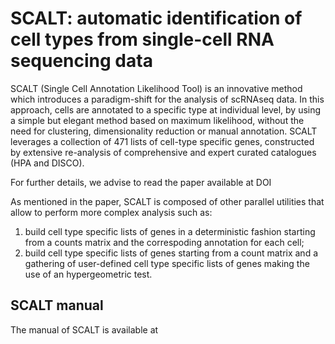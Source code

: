# SCALT: automatic identification of cell types from single-cell RNA sequencing data
SCALT (Single Cell Annotation Likelihood Tool) is an innovative method which introduces a paradigm-shift for the analysis of scRNAseq data. In this approach, cells are annotated to a specific type at individual level, by using a simple but elegant method based on maximum likelihood, without the need for clustering, dimensionality reduction or manual annotation. SCALT leverages a collection of 471 lists of cell-type specific genes, constructed by extensive re-analysis of comprehensive and expert curated catalogues (HPA and DISCO).

For further details, we advise to read the paper available at DOI

As mentioned in the paper, SCALT is composed of other parallel utilities that allow to perform more complex analysis such as:

1. build cell type specific lists of genes in a deterministic fashion starting from a counts matrix and the correspoding annotation for each cell;
2. build cell type specific lists of genes starting from a count matrix and a gathering of user-defined cell type specific lists of genes making the use of an hypergeometric test.


## SCALT manual
The manual of SCALT is available at 

